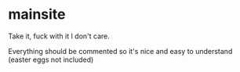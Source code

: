 # mainsite
Take it, fuck with it I don't care.

Everything should be commented so it's nice and easy to understand (easter eggs not included)
